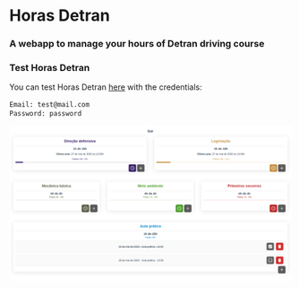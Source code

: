 # Horas Detran
### A webapp to manage your hours of Detran driving course



### Test Horas Detran
You can test Horas Detran [here](https://horasdetran.netlify.app/) with the credentials:
```
Email: test@mail.com
Password: password
```
![HorasDetran screenshot](https://raw.githubusercontent.com/DenysMb/HorasDetran/master/preview.png)
